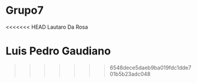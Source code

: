 # Grupo7
<<<<<<< HEAD
Lautaro Da Rosa


Luis Pedro Gaudiano
=======
>>>>>>> 6548dece5daeb9ba019fdc1dde701b5b23adc048
